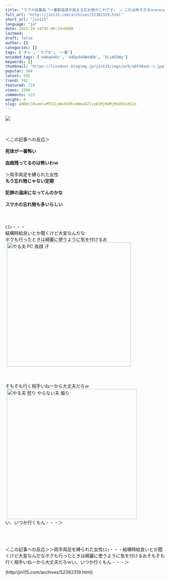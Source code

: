 ```yaml
---
title: "ラブホ従業員「一番緊張感が高まる忘れ物がこれです」 → これは怖すぎるｗｗｗｗｗ "
full_url: "http://jin115.com/archives/52382319.html"
short_url: "jin115"
language: "ja"
date: 2023-10-24T05:00:33+0900
lastmod: 
draft: false
author: []
categories: []
tags: ['オレ', 'ラブホ', '一番']
encoded_tags: ['44Kq44Os', '44Op44OW44Ob', '5LiA55Wq']
keywords: []
thumbnail: "https://livedoor.blogimg.jp/jin115/imgs/a/0/a0f48adc-s.jpg"
popular: 304
latest: 595
trend: 742
featured: 719
views: 1596
comments: 133
weight: 4
slug: aHR0cC8vamluMTE1LmNvbS9hcmNoaXZlcy81MjM4MjMxOS5odG1s
---
```


![](https://livedoor.blogimg.jp/jin115/imgs/a/0/a0f48adc-s.jpg)

<div><a name='more'></a> <br> <br> ＜この記事への反応＞<br> <br> <b>死体が一番怖い</b><br> <br> <b>血痕残ってるのは怖いわｗ</b><br> <br> ＞両手両足を縛られた女性<br> <b>もう忘れ物じゃない定期</b><br> <br> <b>犯罪の温床になってんのかな</b><br> <br> <b>スマホの忘れ物も多いらしい</b><br> <br> <br> <br> ﾋｴｯ・・・<br> 結構時給良いとか聞くけど大変なんだな<br> ボクも行ったときは綺麗に使うように気を付けるお<br> <img src='https//livedoor.blogimg.jp/jin115/imgs/4/7/4738b087.gif' alt='やる夫 PC 真顔 汗' width='392' border='0' hspace='5' class='pict'><br> <br> <br> <br> そもそも行く相手いねーから大丈夫だろｗ<br> <img src='https//livedoor.blogimg.jp/jin115/imgs/4/d/4d789fc6.gif' alt='やる夫 怒り やらない夫 煽り' width='411' border='0' hspace='5' class='pict'><br> い、いつか行くもん・・・＞<br> <br> <br> <br> <p>＜この記事への反応＞＞両手両足を縛られた女性ﾋｴｯ・・・結構時給良いとか聞くけど大変なんだなボクも行ったときは綺麗に使うように気を付けるおそもそも行く相手いねーから大丈夫だろｗい、いつか行くもん・・・＞</p></div>

(http//jin115.com/archives/52382319.html)
